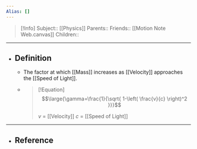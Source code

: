 ```yaml
---
Alias: []
---
```

> [!Info]
> Subject:: [[Physics]]
> Parents:: 
> Friends:: [[Motion Note Web.canvas]]
> Children:: 
---
- ## Definition
	- The factor at which [[Mass]] increases as [[Velocity]] approaches the [[Speed of Light]].
	- > [!Equation]
	  > $$\large{\gamma=\frac{1}{\sqrt{ 1-\left( \frac{v}{c} \right)^2 }}}$$
	  > 
	  > $v$ = [[Velocity]]
	  > $c$ = [[Speed of Light]]
---
- ## Reference